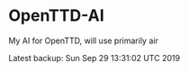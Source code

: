 # OpenTTD-AI
My AI for OpenTTD, will use primarily air

Latest backup: Sun Sep 29 13:31:02 UTC 2019

